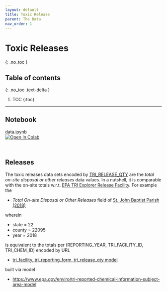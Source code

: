 ```yaml
---
layout: default
title: Toxic Release
parent: The Data
nav_order: 1
---
```


# Toxic Releases
{: .no_toc }

## Table of contents
{: .no_toc .text-delta }

1. TOC
{:toc}

---

## Notebook

data.ipynb <br> [![Open In Colab](https://colab.research.google.com/assets/colab-badge.svg)](https://colab.research.google.com/github/vetiveria/spots/blob/develop/data.ipynb)

<br>

## Releases

The toxic releases data sets encoded by [TRI_RELEASE_QTY](https://enviro.epa.gov/enviro/ef_metadata_html.ef_metadata_table?p_table_name=tri_release_qty&p_topic=tri) are the *total on-site disposal or other releases* data values.  In a nutshell, it is comparable with the on-site totals w.r.t. [EPA TRI Explorer Release Facility](https://enviro.epa.gov/triexplorer/tri_release.facility).  For example the

* *Total On-site Disposal or Other Releases* field of [St. John Baptist Parish (2018)](https://enviro.epa.gov/triexplorer/release_fac?p_view=COFA&trilib=TRIQ1&sort=_VIEW_&sort_fmt=1&state=22&county=22095&chemical=All+chemicals&industry=ALL&year=2018&tab_rpt=1&fld=TRIID&fld=LNGLAT&fld=RELLBY&fld=TSFDSP)

wherein

* state = 22
* county = 22095
* year = 2018

is equivalent to the totals per (REPORTING_YEAR, TRI_FACILITY_ID, TRI_CHEM_ID) encoded by URL

* [tri_facility, tri_reporting_form, tri_release_qty model](https://data.epa.gov/efservice/TRI_FACILITY/STATE_ABBR/LA/STATE_COUNTY_FIPS_CODE/22095/TRI_REPORTING_FORM/REPORTING_YEAR/2018/TRI_RELEASE_QTY/CSV)

built via model

* https://www.epa.gov/enviro/tri-reported-chemical-information-subject-area-model

<br>

